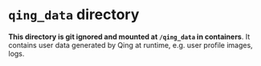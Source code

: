 # `qing_data` directory

**This directory is git ignored and mounted at `/qing_data` in containers**. It contains user data generated by Qing at runtime, e.g. user profile images, logs.
